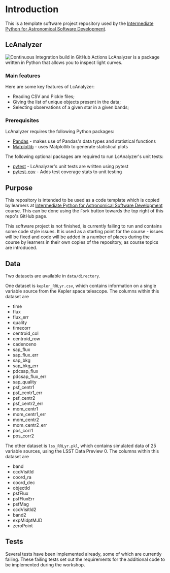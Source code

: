 # Introduction

This is a template software project repository used by the [Intermediate Python for Astronomical Software Development](https://shrra.github.io/python-intermediate-development/index.html).

## LcAnalyzer
![Continuous Integration build in GitHub Actions](https://github.com/<your_github_username>/light-curve-analysis/workflows/CI/badge.svg?branch=main)
LcAnalyzer is a package written in Python that allows you to inspect light curves.

### Main features
Here are some key features of LcAnalyzer:

- Reading CSV and Pickle files;
- Giving the list of unique objects present in the data;
- Selecting observations of a given star in a given bands;

### Prerequisites
LcAnalyzer requires the following Python packages:

- [Pandas](https://pandas.pydata.org/) - makes use of Pandas's data types and statistical functions
- [Matplotlib](https://matplotlib.org/stable/index.html) - uses Matplotlib to generate statistical plots

The following optional packages are required to run LcAnalyzer's unit tests:

- [pytest](https://docs.pytest.org/en/stable/) - LcAnalyzer's unit tests are written using pytest
- [pytest-cov](https://pypi.org/project/pytest-cov/) - Adds test coverage stats to unit testing

## Purpose

This repository is intended to be used as a code template which is copied by learners at [Intermediate Python for Astronomical Software Development](https://shrra.github.io/python-intermediate-development/index.html) course.
This can be done using the `Fork` button towards the top right of this repo's GitHub page.

This software project is not finished, is currently failing to run and contains some code style issues. It is used as a starting point for the course - issues will be fixed and code will be added in a number of places during the course by learners in their own copies of the repository, as course topics are introduced.

## Data

Two datasets are available in `data/directory`. 

One dataset is `kepler_RRLyr.csv`, which contains information on a single variable source from the Kepler space telescope. The columns within this dataset are
- time
- flux
- flux_err
- quality
- timecorr
- centroid_col
- centroid_row
- cadenceno
- sap_flux
- sap_flux_err
- sap_bkg
- sap_bkg_err
- pdcsap_flux
- pdcsap_flux_err
- sap_quality
- psf_centr1
- psf_centr1_err
- psf_centr2
- psf_centr2_err
- mom_centr1
- mom_centr1_err
- mom_centr2
- mom_centr2_err
- pos_corr1
- pos_corr2

The other dataset is `lss_RRLyr.pkl`, which contains simulated data of 25 variable sources, using the LSST Data Preview 0. The columns within this dataset are
- band
- ccdVisitId
- coord_ra
- coord_dec
- objectId
- psfFlux
- psfFluxErr
- psfMag
- ccdVisitId2
- band2
- expMidptMJD
- zeroPoint

## Tests

Several tests have been implemented already, some of which are currently failing.
These failing tests set out the requirements for the additional code to be implemented during the workshop.
